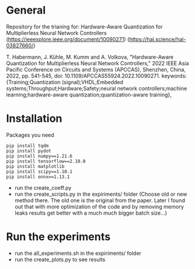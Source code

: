 # General
Repository for the trianing for: Hardware-Aware Quantization for Multiplierless
Neural Network Controllers (https://ieeexplore.ieee.org/document/10090271) (https://hal.science/hal-03827660/)

T. Habermann, J. Kühle, M. Kumm and A. Volkova, "Hardware-Aware Quantization for Multiplierless Neural Network Controllers," 2022 IEEE Asia Pacific Conference on Circuits and Systems (APCCAS), Shenzhen, China, 2022, pp. 541-545, doi: 10.1109/APCCAS55924.2022.10090271.
keywords: {Training;Quantization (signal);VHDL;Embedded systems;Throughput;Hardware;Safety;neural network controllers;machine learning;hardware-aware quantization;quantization-aware training}, 

# Installation
Packages you need
```
pip install tqdm
pip install pydot
pip install numpy==1.21.6
pip install tensorflow==2.10.0
pip install matplotlib
pip install scipy==1.10.1
pip install onnx==1.13.1
```
- run the create_coeff.py
- run the create_scripts.py in the expiriments/ folder (Choose old or new method there. The old one is the original from the paper. Later I found out that with more optimization of the code and by removing memory leaks results get better with a much much bigger batch size...)

# Run the experiments
- run the all_experiments.sh in the expiriments/ folder
- run the create_plots.py to see results
